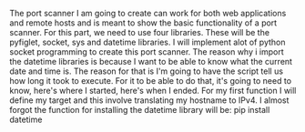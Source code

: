 The port scanner I am going to create can work for both web applications and remote hosts and is meant to show the basic functionality of a port scanner. For this part, we need to use four libraries. These will be the pyfiglet, socket, sys and datetime libraries. I will implement alot of python socket programming to create this port scanner. The reason why i import the datetime libraries is because I want to be able to know what the current date and time is. The reason for that is I'm going to have the script tell us how long it took to execute. For it to be able to do that, it's going to need to know, here's where I started, here's when I ended. For my first function I will define my target and this involve translating my hostname to IPv4. I almost forgot the function for installing the datetime library will be:
pip install datetime 
